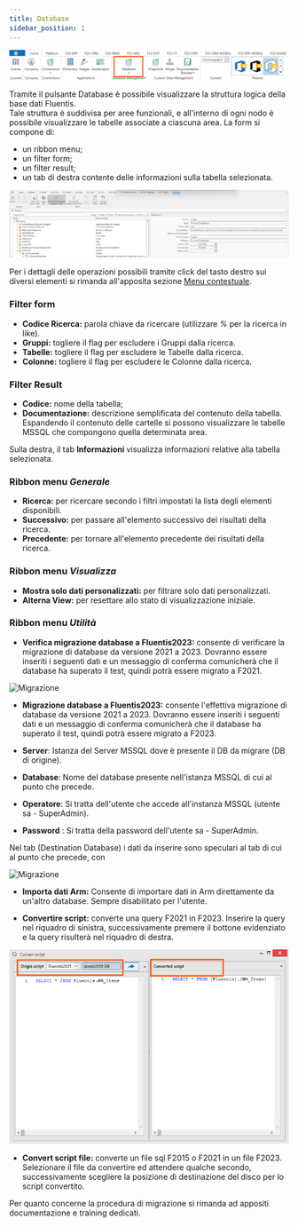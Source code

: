```yaml
---
title: Database
sidebar_position: 1
---
```


![](../../../../static/images/20241217113658.png)

Tramite il pulsante Database è possibile visualizzare la struttura logica della base dati Fluentis.  
Tale struttura è suddivisa per aree funzionali, e all'interno di ogni nodo è possibile visualizzare le tabelle associate a ciascuna area.
La form si compone di:

* un ribbon menu;
* un filter form;
* un filter result;
* un tab di destra contente delle informazioni sulla tabella selezionata.

![](../../../../static/images/20241218114819.png)

Per i dettagli delle operazioni possibili tramite click del tasto destro sui diversi elementi si rimanda all'apposita sezione [Menu contestuale](menuContestuale).

### Filter form
* **Codice Ricerca:** parola chiave da ricercare (utilizzare _%_ per la ricerca in like).
* **Gruppi:** togliere il flag per escludere i Gruppi dalla ricerca.
* **Tabelle:** togliere il flag per escludere le Tabelle dalla ricerca.
* **Colonne:** togliere il flag per escludere le Colonne dalla ricerca.

### Filter Result
* **Codice:** nome della tabella;
* **Documentazione:** descrizione semplificata del contenuto della tabella.
Espandendo il contenuto delle cartelle si possono visualizzare le tabelle MSSQL che compongono quella determinata area.  

Sulla destra, il tab **Informazioni** visualizza informazioni relative alla tabella selezionata.

### Ribbon menu _Generale_
* **Ricerca:** per ricercare secondo i filtri impostati la lista degli elementi disponibili.
* **Successivo:** per passare all'elemento successivo dei risultati della ricerca.
* **Precedente:** per tornare all'elemento precedente dei risultati della ricerca.

### Ribbon menu _Visualizza_
* **Mostra solo dati personalizzati:** per filtrare solo dati personalizzati.
* **Alterna View:** per resettare allo stato di visualizzazione iniziale.

### Ribbon menu _Utilità_
* **Verifica migrazione database a Fluentis2023:** consente di verificare la migrazione di database da versione 2021 a 2023.
Dovranno essere inseriti i seguenti dati e un messaggio di conferma comunicherà che il database ha superato il test, quindi potrà essere migrato a F2021.

![Migrazione](/img/home/databaseSchemas/database/verificamigrazione.png)
* **Migrazione database a Fluentis2023:** consente l'effettiva migrazione di database da versione 2021 a 2023.
Dovranno essere inseriti i seguenti dati e un messaggio di conferma comunicherà che il database ha superato il test, quindi potrà essere migrato a F2023.

* **Server**: Istanza del Server MSSQL dove è presente il DB da migrare (DB di origine).
* **Database**: Nome del database presente nell'istanza MSSQL di cui al punto che precede.  
* **Operatore**: Si tratta dell'utente che accede all'instanza MSSQL (utente sa - SuperAdmin).
* **Password** : Si tratta della password dell'utente sa - SuperAdmin.

Nel tab (Destination Database) i dati da inserire sono speculari al tab di cui al punto che precede, con 


![Migrazione](/img/home/databaseSchemas/database/migrazionedatabase.png)
* **Importa dati Arm:** Consente di importare dati in Arm direttamente da un'altro database. Sempre disabilitato per l'utente.

* **Convertire script:** converte una query F2021 in F2023.
Inserire la query nel riquadro di sinistra, successivamente premere il bottone evidenziato e la query risulterà nel riquadro di destra.

![](../../../../static/images/20241202103923.png)

* **Convert script file:** converte un file sql F2015 o F2021 in un file F2023. 
Selezionare il file da convertire ed attendere qualche secondo, successivamente scegliere la posizione di destinazione del disco per lo script convertito.

Per quanto concerne la procedura di migrazione si rimanda ad appositi documentazione e training dedicati.   

